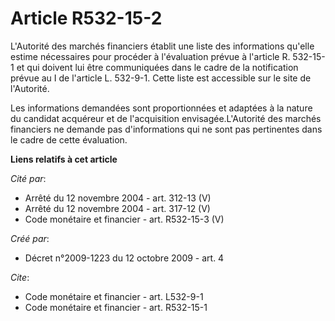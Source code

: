 # Article R532-15-2

L'Autorité des marchés financiers établit une liste des informations qu'elle estime nécessaires pour procéder à l'évaluation
prévue à l'article R. 532-15-1 et qui doivent lui être communiquées dans le cadre de la notification prévue au I de l'article
L. 532-9-1. Cette liste est accessible sur le site de l'Autorité.

Les informations demandées sont proportionnées et adaptées à la nature du candidat acquéreur et de l'acquisition
envisagée.L'Autorité des marchés financiers ne demande pas d'informations qui ne sont pas pertinentes dans le cadre de cette
évaluation.

**Liens relatifs à cet article**

_Cité par_:

  - Arrêté du 12 novembre 2004 - art. 312-13 (V)
  - Arrêté du 12 novembre 2004 - art. 317-12 (V)
  - Code monétaire et financier - art. R532-15-3 (V)

_Créé par_:

  - Décret n°2009-1223 du 12 octobre 2009 - art. 4

_Cite_:

  - Code monétaire et financier - art. L532-9-1
  - Code monétaire et financier - art. R532-15-1
